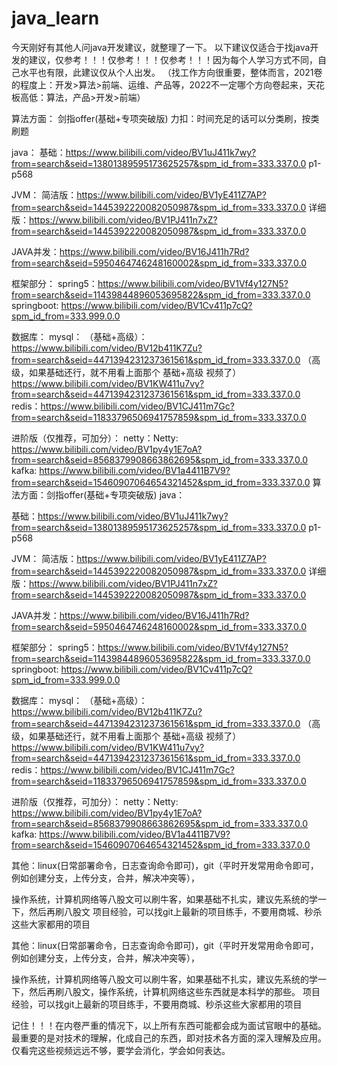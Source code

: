 # java_learn

今天刚好有其他人问java开发建议，就整理了一下。
以下建议仅适合于找java开发的建议，仅参考！！！仅参考！！！仅参考！！！因为每个人学习方式不同，自己水平也有限，此建议仅从个人出发。
（找工作方向很重要，整体而言，2021卷的程度上：开发>算法>前端、运维、产品等，2022不一定哪个方向卷起来，天花板高低：算法，产品>开发>前端）

算法方面：
剑指offer(基础+专项突破版)
力扣：时间充足的话可以分类刷，按类刷题

java：
基础：https://www.bilibili.com/video/BV1uJ411k7wy?from=search&seid=13801389595173625257&spm_id_from=333.337.0.0   p1-p568

JVM：
简洁版：https://www.bilibili.com/video/BV1yE411Z7AP?from=search&seid=1445392220082050987&spm_id_from=333.337.0.0
详细版：https://www.bilibili.com/video/BV1PJ411n7xZ?from=search&seid=1445392220082050987&spm_id_from=333.337.0.0

JAVA并发：https://www.bilibili.com/video/BV16J411h7Rd?from=search&seid=5950464746248160002&spm_id_from=333.337.0.0

框架部分：
spring5：https://www.bilibili.com/video/BV1Vf4y127N5?from=search&seid=11439844896053695822&spm_id_from=333.337.0.0
springboot: https://www.bilibili.com/video/BV1Cv411p7cQ?spm_id_from=333.999.0.0

数据库：
mysql：
（基础+高级）：https://www.bilibili.com/video/BV12b411K7Zu?from=search&seid=4471394231237361561&spm_id_from=333.337.0.0
（高级，如果基础还行，就不用看上面那个 基础+高级 视频了）https://www.bilibili.com/video/BV1KW411u7vy?from=search&seid=4471394231237361561&spm_id_from=333.337.0.0
redis：https://www.bilibili.com/video/BV1CJ411m7Gc?from=search&seid=11833796506941757859&spm_id_from=333.337.0.0
 
进阶版（仅推荐，可加分）：
netty：Netty: https://www.bilibili.com/video/BV1py4y1E7oA?from=search&seid=8568379908663862695&spm_id_from=333.337.0.0
kafka: https://www.bilibili.com/video/BV1a4411B7V9?from=search&seid=15460907064654321452&spm_id_from=333.337.0.0
算法方面：剑指offer(基础+专项突破版)
java：

基础：https://www.bilibili.com/video/BV1uJ411k7wy?from=search&seid=13801389595173625257&spm_id_from=333.337.0.0   p1-p568

JVM：
简洁版：https://www.bilibili.com/video/BV1yE411Z7AP?from=search&seid=1445392220082050987&spm_id_from=333.337.0.0
详细版：https://www.bilibili.com/video/BV1PJ411n7xZ?from=search&seid=1445392220082050987&spm_id_from=333.337.0.0

JAVA并发：https://www.bilibili.com/video/BV16J411h7Rd?from=search&seid=5950464746248160002&spm_id_from=333.337.0.0

框架部分：
spring5：https://www.bilibili.com/video/BV1Vf4y127N5?from=search&seid=11439844896053695822&spm_id_from=333.337.0.0
springboot: https://www.bilibili.com/video/BV1Cv411p7cQ?spm_id_from=333.999.0.0

数据库：
mysql：
（基础+高级）：https://www.bilibili.com/video/BV12b411K7Zu?from=search&seid=4471394231237361561&spm_id_from=333.337.0.0
（高级，如果基础还行，就不用看上面那个 基础+高级 视频了）https://www.bilibili.com/video/BV1KW411u7vy?from=search&seid=4471394231237361561&spm_id_from=333.337.0.0
redis：https://www.bilibili.com/video/BV1CJ411m7Gc?from=search&seid=11833796506941757859&spm_id_from=333.337.0.0
 
进阶版（仅推荐，可加分）：
netty：Netty: https://www.bilibili.com/video/BV1py4y1E7oA?from=search&seid=8568379908663862695&spm_id_from=333.337.0.0
kafka: https://www.bilibili.com/video/BV1a4411B7V9?from=search&seid=15460907064654321452&spm_id_from=333.337.0.0

其他：linux(日常部署命令，日志查询命令即可)，git（平时开发常用命令即可，例如创建分支，上传分支，合并，解决冲突等），

操作系统，计算机网络等八股文可以刷牛客，如果基础不扎实，建议先系统的学一下，然后再刷八股文
项目经验，可以找git上最新的项目练手，不要用商城、秒杀这些大家都用的项目

其他：linux(日常部署命令，日志查询命令即可)，git（平时开发常用命令即可，例如创建分支，上传分支，合并，解决冲突等），

操作系统，计算机网络等八股文可以刷牛客，如果基础不扎实，建议先系统的学一下，然后再刷八股文，操作系统，计算机网络这些东西就是本科学的那些。
项目经验，可以找git上最新的项目练手，不要用商城、秒杀这些大家都用的项目

记住！！！在内卷严重的情况下，以上所有东西可能都会成为面试官眼中的基础。最重要的是对技术的理解，化成自己的东西，即对技术各方面的深入理解及应用。仅看完这些视频远远不够，要学会消化，学会如何表达。
